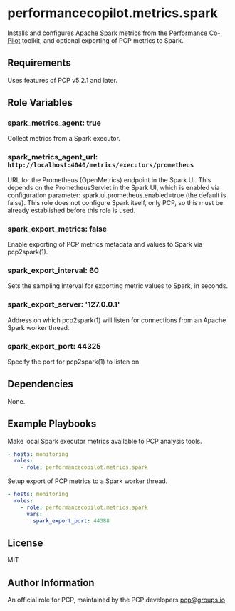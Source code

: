 # performancecopilot.metrics.spark

Installs and configures [Apache Spark](https://spark.apache.org/) metrics from the [Performance Co-Pilot](https://pcp.io/) toolkit, and optional exporting of PCP metrics to Spark.

## Requirements

Uses features of PCP v5.2.1 and later.

## Role Variables

### spark_metrics_agent: true

Collect metrics from a Spark executor.

### spark_metrics_agent_url: `http://localhost:4040/metrics/executors/prometheus`

URL for the Prometheus (OpenMetrics) endpoint in the Spark UI.  This depends on the PrometheusServlet in the Spark UI, which is enabled via configuration parameter: spark.ui.prometheus.enabled=true (the default is false).  This role does not configure Spark itself, only PCP, so this must be already established before this role is used.

### spark_export_metrics: false

Enable exporting of PCP metrics metadata and values to Spark via pcp2spark(1).

### spark_export_interval: 60

Sets the sampling interval for exporting metric values to Spark, in seconds.

### spark_export_server: '127.0.0.1'

Address on which pcp2spark(1) will listen for connections from an Apache Spark worker thread.

### spark_export_port: 44325

Specify the port for pcp2spark(1) to listen on.

## Dependencies

None.

## Example Playbooks

Make local Spark executor metrics available to PCP analysis tools.

```yaml
- hosts: monitoring
  roles:
    - role: performancecopilot.metrics.spark
```

Setup export of PCP metrics to a Spark worker thread.

```yaml
- hosts: monitoring
  roles:
    - role: performancecopilot.metrics.spark
      vars:
        spark_export_port: 44388
```

## License

MIT

## Author Information

An official role for PCP, maintained by the PCP developers <pcp@groups.io>
